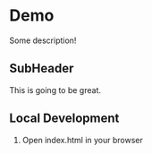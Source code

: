 # Demo

Some description!


## SubHeader

This is going to be great.

## Local Development

1. Open index.html in your browser
